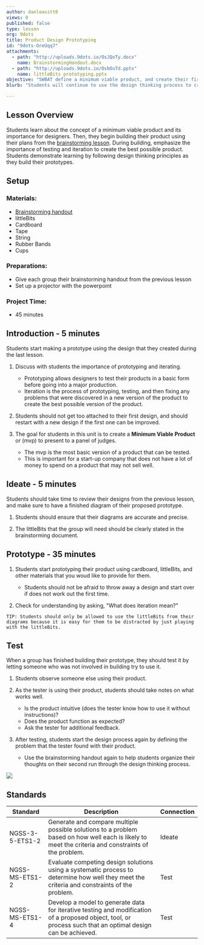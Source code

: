 ```yaml
---
author: danleavitt0
views: 0
published: false
type: lesson
org: 9dots
title: Product Design Prototyping
id: "9dots-OreUqq7"
attachments: 
  - path: "http://uploads.9dots.io/OsJQoTy.docx"
    name: BrainstormingHandout.docx
  - path: "http://uploads.9dots.io/OsbOuTd.pptx"
    name: littleBits prototyping.pptx
objective: "SWBAT define a minimum viable product, and create their first prototype based on their designs."
blurb: "Students will continue to use the design thinking process to create their prototypes #NGSS-3-5-ETS1-2 #NGSS-MS-ETS1-2  #NGSS-MS-ETS1-4"

---
```


## Lesson Overview
Students learn about the concept of a minimum viable product and its importance for designers. Then, they begin building their product using their plans from the [brainstorming lesson](). During building, emphasize the importance of testing and iteration to create the best possible product. Students demonstrate learning by following design thinking principles as they build their prototypes.

## Setup 

### Materials:

- [Brainstorming handout](http://uploads.9dots.io/OsJQoTy.docx)
- littleBits
- Cardboard
- Tape
- String
- Rubber Bands
- Cups

### Preparations:

- Give each group their brainstorming handout from the previous lesson
- Set up a projector with the powerpoint

### Project Time:

- 45 minutes

## Introduction - 5 minutes 

Students start making a prototype using the design that they created during the last lesson. 

1. Discuss with students the importance of prototyping and iterating. 
	- Prototyping allows designers to test their products in a basic form before going into a major production.
    - Iteration is the process of prototyping, testing, and then fixing any problems that were discovered in a new version of the product to create the best possible version of the product.

2. Students should not get too attached to their first design, and should restart with a new design if the first one can be improved. 

3. The goal for students in this unit is to create a **Minimum Viable Product** or (mvp) to present to a panel of judges.  
	- The mvp is the most basic version of a product that can be tested. 
    - This is important for a start-up company that does not have a lot of money to spend on a product that may not sell well.

## Ideate - 5 minutes 

Students should take time to review their designs from the previous lesson, and make sure to have a finished diagram of their proposed prototype. 

1. Students should ensure that their diagrams are accurate and precise.

2. The littleBits that the group will need should be clearly stated in the brainstorming document.

## Prototype - 35 minutes

1. Students start prototyping their product using cardboard, littleBits, and other materials that you woud like to provide for them. 
	- Students should not be afraid to throw away a design and start over if does not work out the first time. 

2. Check for understanding by asking, "What does iteration mean?"

```
TIP: Students should only be allowed to use the littleBits from their diagrams because it is easy for them to be distracted by just playing with the littleBits.
```

## Test

When a group has finished building their prototype, they should test it by letting someone who was not involved in building try to use it.

1. Students observe someone else using their product.

2. As the tester is using their product, students should take notes on what works well.
	- Is the product intuitive (does the tester know how to use it without instructions)?
    - Does the product function as expected?
    - Ask the tester for additional feedback.

3. After testing, students start the design process again by defining the problem that the tester found with their product.
	- Use the brainstorming handout again to help students organize their thoughts on their second run through the design thinking process.

![](http://uploads.9dots.io/OsJO25x_md.jpg)

## Standards

| Standard      | Description   | Connection  |
| ------------- |---------------| ------ |
| NGSS-3-5-ETS1-2 | Generate and compare multiple possible solutions to a problem based on how well each is likely to meet the criteria and constraints of the problem. | Ideate |
| NGSS-MS-ETS1-2 | Evaluate competing design solutions using a systematic process to determine how well they meet the criteria and constraints of the problem. | Test |
| NGSS-MS-ETS1-4 | Develop a model to generate data for iterative testing and modification of a proposed object, tool, or process such that an optimal design can be achieved. | Test |
